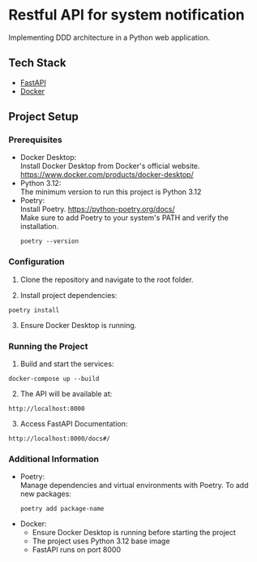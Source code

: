 # Restful API for system notification
Implementing DDD architecture in a Python web application.


## Tech Stack

* [FastAPI](https://fastapi.tiangolo.com/)
* [Docker](https://www.docker.com/)


## Project Setup

### Prerequisites
- Docker Desktop:  
  Install Docker Desktop from Docker's official website. https://www.docker.com/products/docker-desktop/
- Python 3.12:  
  The minimum version to run this project is Python 3.12
- Poetry:  
  Install Poetry. https://python-poetry.org/docs/  
  Make sure to add Poetry to your system's PATH and verify the installation.
  ```
  poetry --version
  ```


### Configuration
1. Clone the repository and navigate to the root folder.

2. Install project dependencies:
```
poetry install
```

3. Ensure Docker Desktop is running.


### Running the Project
1. Build and start the services:
```
docker-compose up --build
```

2. The API will be available at:
```
http://localhost:8000
```

3. Access FastAPI Documentation:
```
http://localhost:8000/docs#/
```


### Additional Information
- Poetry:  
  Manage dependencies and virtual environments with Poetry. To add new packages:
  ```
  poetry add package-name
  ```
- Docker:  
  - Ensure Docker Desktop is running before starting the project
  - The project uses Python 3.12 base image
  - FastAPI runs on port 8000
